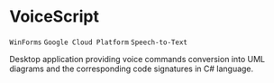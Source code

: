 # VoiceScript
`WinForms` `Google Cloud Platform`  `Speech-to-Text`

Desktop application providing voice commands conversion into UML diagrams and the corresponding code signatures in C# language.
